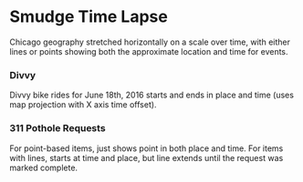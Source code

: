 # Smudge Time Lapse

Chicago geography stretched horizontally on a scale over time, with either lines
or points showing both the approximate location and time for events.

### Divvy

Divvy bike rides for June 18th, 2016 starts and ends in place and time (uses map
projection with X axis time offset).

### 311 Pothole Requests

For point-based items, just shows point in both place and time. For items with lines,
starts at time and place, but line extends until the request was marked complete.
